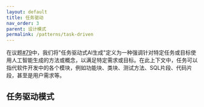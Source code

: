 ```yaml
---
layout: default
title: 任务驱动
nav_order: 3
parent: 设计模式
permalink: /patterns/task-driven
---
```


在议题[#79](https://github.com/unit-mesh/auto-dev/issues/79)中，我们将"任务驱动式AI生成"定义为一种强调针对特定任务或目标使用人工智能生成的方法或概念，以满足特定需求或目标。在此上下文中，任务可以指代软件开发中的各个模块，例如功能块、类块、测试方法、SQL片段、代码片段，甚至是用户需求等。

## 任务驱动模式

